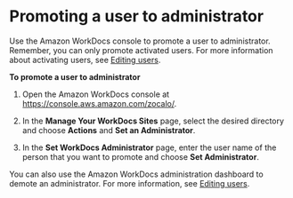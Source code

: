 # Promoting a user to administrator<a name="manage_set_admin"></a>

Use the Amazon WorkDocs console to promote a user to administrator\. Remember, you can only promote activated users\. For more information about activating users, see [Editing users](edit_user.md)\.



**To promote a user to administrator**

1. Open the Amazon WorkDocs console at [https://console\.aws\.amazon\.com/zocalo/](https://console.aws.amazon.com/zocalo/)\.

1. In the **Manage Your WorkDocs Sites** page, select the desired directory and choose **Actions** and **Set an Administrator**\.

1. In the **Set WorkDocs Administrator** page, enter the user name of the person that you want to promote and choose **Set Administrator**\.

You can also use the Amazon WorkDocs administration dashboard to demote an administrator\. For more information, see [Editing users](edit_user.md)\.
